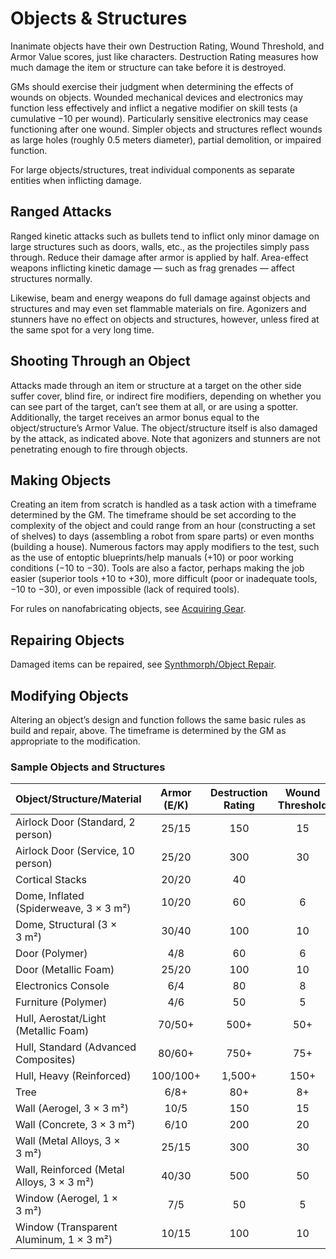 # Objects & Structures

Inanimate objects have their own Destruction Rating, Wound Threshold, and Armor Value scores, just like characters. Destruction Rating measures how much damage the item or structure can take before it is destroyed.

GMs should exercise their judgment when determining the effects of wounds on objects. Wounded mechanical devices and electronics may function less effectively and inflict a negative modifier on skill tests (a cumulative −10 per wound). Particularly sensitive electronics may cease functioning after one wound. Simpler objects and structures reflect wounds as large holes (roughly 0.5 meters diameter), partial demolition, or impaired function.

For large objects/structures, treat individual components as separate entities when inflicting damage.

## Ranged Attacks

Ranged kinetic attacks such as bullets tend to inflict only minor damage on large structures such as doors, walls, etc., as the projectiles simply pass through. Reduce their damage after armor is applied by half. Area-effect weapons inflicting kinetic damage — such as frag grenades — affect structures normally.

Likewise, beam and energy weapons do full damage against objects and structures and may even set flammable materials on fire. Agonizers and stunners have no effect on objects and structures, however, unless fired at the same spot for a very long time.

## Shooting Through an Object

Attacks made through an item or structure at a target on the other side suffer cover, blind fire, or indirect fire modifiers, depending on whether you can see part of the target, can’t see them at all, or are using a spotter. Additionally, the target receives an armor bonus equal to the object/structure’s Armor Value. The object/structure itself is also damaged by the attack, as indicated above. Note that agonizers and stunners are not penetrating enough to fire through objects.

## Making Objects

Creating an item from scratch is handled as a task action with a timeframe determined by the GM. The timeframe should be set according to the complexity of the object and could range from an hour (constructing a set of shelves) to days (assembling a robot from spare parts) or even months (building a house). Numerous factors may apply modifiers to the test, such as the use of entoptic blueprints/help manuals (+10) or poor working conditions (−10 to −30). Tools are also a factor, perhaps making the job easier (superior tools +10 to +30), more difficult (poor or inadequate tools, −10 to −30), or even impossible (lack of required tools).

For rules on nanofabricating objects, see [Acquiring Gear](../16/02-acquiring-gear.md).

## Repairing Objects

Damaged items can be repaired, see [Synthmorph/Object Repair](17-healing-and-repair.md#synthmorphobject-repair).

## Modifying Objects

Altering an object’s design and function follows the same basic rules as build and repair, above. The timeframe is determined by the GM as appropriate to the modification.

<!-- CLEANED blockquote class="table" -->

### Sample Objects and Structures

<!--sort-->

| Object/<!-- CLEANED wbr -->Structure/<!-- CLEANED wbr -->Material                             | Armor (E/K) | Destruction Rating | Wound Threshold |
| :-------------------------------------------------------------- | :---------: | :----------------: | :-------------: |
| Airlock Door (Standard, 2 person)                               |    25/15    |        150         |       15        |
| <!--sort-union-->Airlock Door (Service, 10 person)              |    25/20    |        300         |       30        |
| Cortical Stacks                                                 |    20/20    |         40         |                 |
| Dome, Inflated (Spiderweave, 3 × 3&nbsp;m²)                     |    10/20    |         60         |        6        |
| <!--sort-union-->Dome, Structural (3 × 3&nbsp;m²)               |    30/40    |        100         |       10        |
| Door (Polymer)                                                  |     4/8     |         60         |        6        |
| <!--sort-union-->Door (Metallic Foam)                           |    25/20    |        100         |       10        |
| Electronics Console                                             |     6/4     |         80         |        8        |
| Furniture (Polymer)                                             |     4/6     |         50         |        5        |
| Hull, Aerostat/<!-- CLEANED wbr -->Light (Metallic Foam)                       |   70/50+    |        500+        |       50+       |
| <!--sort-union-->Hull, Standard (Advanced Composites)           |   80/60+    |        750+        |       75+       |
| <!--sort-union-->Hull, Heavy (Reinforced)                       |  100/100+   |       1,500+       |      150+       |
| Tree                                                            |    6/8+     |        80+         |       8+        |
| Wall (Aerogel, 3 × 3&nbsp;m²)                                   |    10/5     |        150         |       15        |
| <!--sort-union-->Wall (Concrete, 3 × 3&nbsp;m²)                 |    6/10     |        200         |       20        |
| <!--sort-union-->Wall (Metal Alloys, 3 × 3&nbsp;m²)             |    25/15    |        300         |       30        |
| <!--sort-union-->Wall, Reinforced (Metal Alloys, 3 × 3&nbsp;m²) |    40/30    |        500         |       50        |
| Window (Aerogel, 1 × 3&nbsp;m²)                                 |     7/5     |         50         |        5        |
| <!--sort-union-->Window (Transparent Aluminum, 1 × 3&nbsp;m²)   |    10/15    |        100         |       10        |

<!-- CLEANED /blockquote -->
